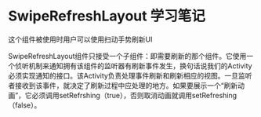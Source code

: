 # SwipeRefreshLayout 学习笔记

这个组件被使用时用户可以使用扫动手势刷新UI

SwipeRefreshLayout组件只接受一个子组件：即需要刷新的那个组件。它使用一个侦听机制来通知拥有该组件的监听器有刷新事件发生，换句话说我们的Activity必须实现通知的接口。该Activity负责处理事件刷新和刷新相应的视图。一旦监听者接收到该事件，就决定了刷新过程中应处理的地方。如果要展示一个“刷新动画”，它必须调用setRefrshing（true），否则取消动画就调用setRefreshing（false）。
